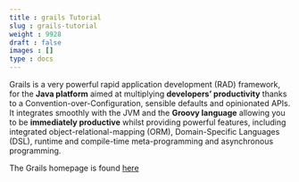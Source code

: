 ```yaml
---
title : grails Tutorial
slug : grails-tutorial
weight : 9928
draft : false
images : []
type : docs
---
```


Grails is a very powerful rapid application development (RAD) framework, for the **Java platform** aimed at multiplying **developers’ productivity** thanks to a Convention-over-Configuration, sensible defaults and opinionated APIs. It integrates smoothly with the JVM and the **Groovy language** allowing you to be **immediately productive** whilst providing powerful features, including integrated object-relational-mapping (ORM), Domain-Specific Languages (DSL), runtime and compile-time meta-programming and asynchronous programming.

The Grails homepage is found [here][1]


  [1]: http://www.grails.org

